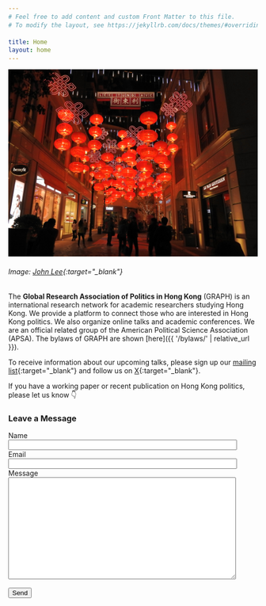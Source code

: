 ```yaml
---
# Feel free to add content and custom Front Matter to this file.
# To modify the layout, see https://jekyllrb.com/docs/themes/#overriding-theme-defaults

title: Home
layout: home
---
```


![image](/images/picLeiTungStreet.jpg)
###### Image: [John Lee](https://www.pexels.com/@john/){:target="_blank"}


The **Global Research Association of Politics in Hong Kong** (GRAPH) is an international research network for academic researchers studying Hong Kong. We provide a platform to connect those who are interested in Hong Kong politics. We also organize online talks and academic conferences. We are an official related group of the American Political Science Association (APSA). The bylaws of GRAPH are shown [here]({{ '/bylaws/' | relative_url }}).

To receive information about our upcoming talks, please sign up our [mailing list](https://forms.gle/L85raaDrjX3suitM9){:target="_blank"} and follow us on [X](https://twitter.com/graphhk){:target="_blank"}. 

If you have a working paper or recent publication on Hong Kong politics, please let us know :point_down:

<form action="https://formspree.io/f/xoqzkngr" method="POST" class="message-box-form">
  <h3>Leave a Message</h3>

  <div class="form-group">
    <label for="name">Name</label>
    <br>
    <input type="text" id="name" name="name" required style="width: 90%;">
  </div>

  <div class="form-group">
    <label for="email">Email</label>
    <br>
    <input type="email" id="email" name="_replyto" required style="width: 90%;">
  </div>

  <div class="form-group">
    <label for="message">Message</label>
    <br>
    <textarea id="message" name="message" required style="width: 90%; height: 200px;"></textarea>
  </div>

  <button type="submit">Send</button>
</form>










